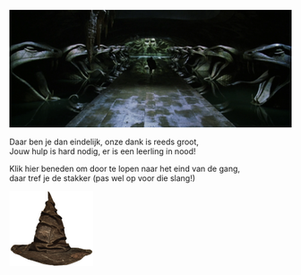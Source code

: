 ![](assets/img/geheimekamer.png)  

Daar ben je dan eindelijk, onze dank is reeds groot,  
Jouw hulp is hard nodig, er is een leerling in nood!  

Klik hier beneden om door te lopen naar het eind van de gang,  
daar tref je de stakker (pas wel op voor die slang!)

<a href="nepkamer.md">
    <img src="assets/img/sorteerhoed.png" width="150">
</a>

